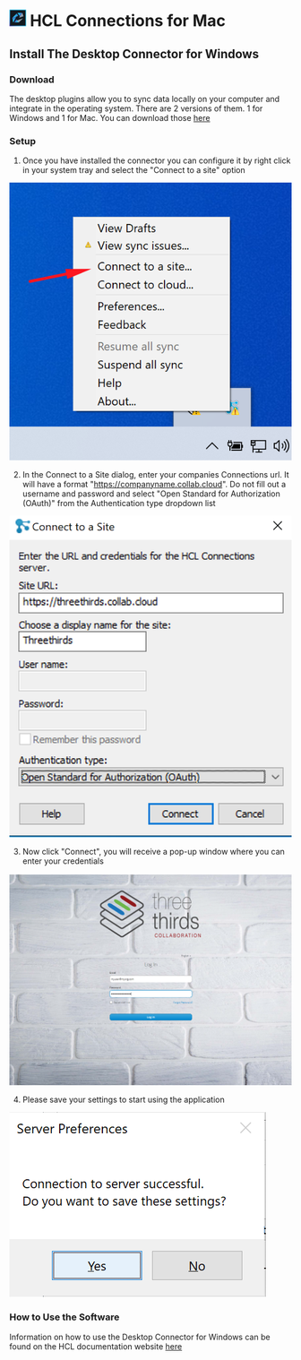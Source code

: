 # <img src="/assets/images/HCL_Connection_Master.png" alt="ConnectionsLogo" height="30" /> HCL Connections for Mac

## Install The Desktop Connector for Windows



### Download
The desktop plugins allow you to sync data locally on your computer and integrate in the operating system. There are 2 versions of them. 1 for Windows and 1 for Mac. You can download those [here](https://docs.collab.cloud/help/downloads/)

### Setup
1. Once you have installed the connector you can configure it by right click in your system tray and select the "Connect to a site" option

<img src="/assets/images/screen-shots/connections/connect-to-a-site.png" alt="Connect to a site" />

2. In the Connect to a Site dialog, enter your companies Connections url. It will have a format "https://companyname.collab.cloud".
Do not fill out a username and password and select "Open Standard for Authorization (OAuth)" from the Authentication type dropdown list

<img src="/assets/images/screen-shots/connections/connection-details.png" alt="Connect Details" />

3. Now click "Connect", you will receive a pop-up window where you can enter your credentials

<img src="/assets/images/screen-shots/connections/desktoplogin.png" alt="login" />

4. Please save your settings to start using the application

<img src="/assets/images/screen-shots/connections/save-settings.png" alt="login" />

### How to Use the Software
Information on how to use the Desktop Connector for Windows can be found on the HCL documentation website [here](https://help.hcltechsw.com/connections/v65/connectors/enduser/c_ms_plugins_win_explorer.html)
